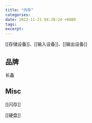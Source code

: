 ```yaml
---
title: "内存"
categories: 
date: 2022-11-21 04:28:24 +0800
tags: 
excerpt: 
---
```



[[存储设备]]、[[输入设备]]、[[输出设备]]

## 品牌

长鑫


## Misc

[[闪存]]

[[硬盘]]

